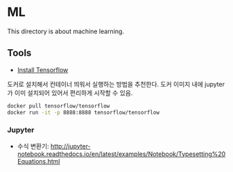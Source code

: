 # ML
This directory is about machine learning.

## Tools
- [Install Tensorflow](https://tensorflowkorea.gitbooks.io/tensorflow-kr/content/g3doc/get_started/os_setup.html)

도커로 설치해서 컨테이너 띄워서 실행하는 방법을 추천한다. 도커 이미지 내에 jupyter가 이미 설치되어 있어서 편리하게 시작할 수 있음.
```sh
docker pull tensorflow/tensorflow
docker run -it -p 8888:8888 tensorflow/tensorflow
 ```

### Jupyter
- 수식 변환기: http://jupyter-notebook.readthedocs.io/en/latest/examples/Notebook/Typesetting%20Equations.html
